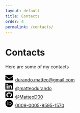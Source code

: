 ```yaml
---
layout: default
title: Contacts
order: 4
permalink: /contacts/
---
```

# Contacts
Here are some of my contacts<br>
<ul style="list-style: none; padding-left: 0;">
    <li><span style="margin-right: 0.5em;"><img src="/assets/icons/icon-email.svg" alt="Email" width="24" height="24"/></span><a href="mailto:durando.matteo@gmail.com">durando.matteo@gmail.com</a>
    </li>
    <li><span style="margin-right: 0.5em;"><img src="/assets/icons/icon-linkedin.svg" alt="LinedIn" width="24" height="24"/></span><a href="https://www.linkedin.com/in/matteodurando">@matteodurando</a>
    </li>
    <li><span style="margin-right: 0.5em;"><img src="/assets/icons/icon-square-github.svg" alt="GitHub" width="24" height="24"/></span><a href="https://github.com/MatteoD00">@MatteoD00</a>
    </li>
    <li><span style="margin-right: 0.5em;"><img src="/assets/icons/icon-orcid.svg" alt="ORCiD" width="24" height="24"/></span><a href="https://orcid.org/0009-0005-8595-1570">0009-0005-8595-1570</a>
    </li>
</ul>